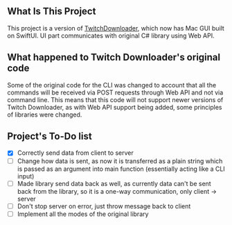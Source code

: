 ## What Is This Project
This project is a version of [TwitchDownloader](https://github.com/lay295/TwitchDownloader), which now has Mac GUI built on SwiftUI. UI part communicates with original C# library using Web API.
## What happened to Twitch Downloader's original code
Some of the original code for the CLI was changed to account that all the commands will be received via POST requests through Web API and not via command line. This means that this code will not support newer versions of Twitch Downloader, as with Web API support being added, some principles of libraries were changed.
## Project's To-Do list
- [x] Correctly send data from client to server 
- [ ] Change how data is sent, as now it is transferred as a plain string which is passed as an argument into main function (essentially acting like a CLI input)
- [ ] Made library send data back as well, as currently data can't be sent back from the library, so it is a one-way communication, only client -> server
- [ ] Don't stop server on error, just throw message back to client
- [ ] Implement all the modes of the original library
